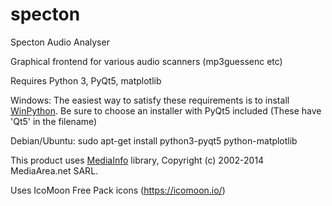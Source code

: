 # specton
Specton Audio Analyser

Graphical frontend for various audio scanners (mp3guessenc etc)

Requires Python 3, PyQt5, matplotlib

Windows: The easiest way to satisfy these requirements is to install [WinPython](http://winpython.github.io/#releases). Be sure to choose an installer with PyQt5 included (These have 'Qt5' in the filename)

Debian/Ubuntu: sudo apt-get install python3-pyqt5 python-matplotlib

This product uses [MediaInfo](http://mediaarea.net/MediaInfo) library, Copyright (c) 2002-2014 MediaArea.net SARL.

Uses IcoMoon Free Pack icons (https://icomoon.io/)